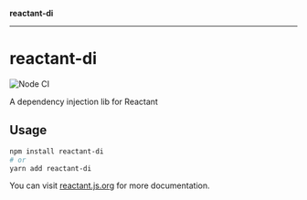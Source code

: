 **reactant-di**

***

# reactant-di

![Node CI](https://github.com/unadlib/reactant/workflows/Node%20CI/badge.svg)

A dependency injection lib for Reactant

## Usage

```bash
npm install reactant-di
# or
yarn add reactant-di
```

You can visit [reactant.js.org](https://reactant.js.org/) for more documentation.

